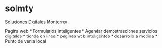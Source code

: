 # solmty
Soluciones Digitales Monterrey

Pagina web 
    * Formularios inteligentes
    * Agendar demostrasciones servicios digitales
        * tienda en linea
        * paginas web inteligentes
        * desarrollo a medida 
    * Punto de venta local
    